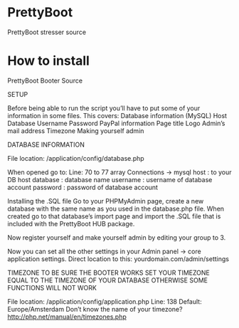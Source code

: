 PrettyBoot
==========

PrettyBoot stresser source





How to install
==========

PrettyBoot Booter Source



SETUP

Before being able to run the script you’ll have to put some of your information in some files.
This covers:
Database information (MySQL)
Host
Database
Username
Password
PayPal information
Page title
Logo
Admin’s mail address
Timezone
Making yourself admin


DATABASE INFORMATION

File location: /application/config/database.php

When opened go to:
Line: 70 to 77
array Connections -> mysql
host : to your DB host
database : database name
username : username of database account
password : password of database account

Installing the .SQL file
Go to your PHPMyAdmin page, create a new database with the same name as you used in the database.php file. When created go to that database’s import page and import the .SQL file that is included with the PrettyBoot HUB package.

Now register yourself and make yourself admin by editing your group to 3.



Now you can set all the other settings in your Admin panel -> core application settings.
Direct location to this: yourdomain.com/admin/settings


TIMEZONE
TO BE SURE THE BOOTER WORKS SET YOUR TIMEZONE EQUAL TO THE TIMEZONE OF YOUR DATABASE OTHERWISE SOME FUNCTIONS WILL NOT WORK

File location: /application/config/application.php
Line: 138
Default: Europe/Amsterdam
Don’t know the name of your timezone?
http://php.net/manual/en/timezones.php



